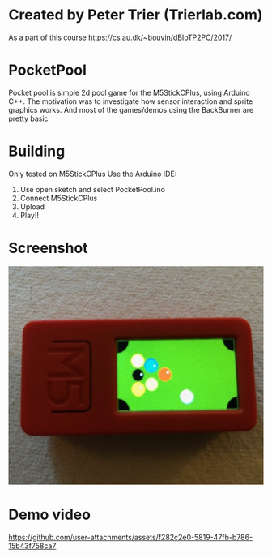 # Created by Peter Trier (Trierlab.com)

As a part of this course https://cs.au.dk/~bouvin/dBIoTP2PC/2017/

# PocketPool

Pocket pool is simple 2d pool game for the M5StickCPlus, using Arduino C++.
The motivation was to investigate how sensor interaction and sprite graphics works.
And most of the games/demos using the BackBurner are pretty basic

# Building

Only tested on M5StickCPlus
Use the Arduino IDE:

1. Use open sketch and select PocketPool.ino
2. Connect M5StickCPlus
3. Upload
4. Play!!

# Screenshot
![plot](./pocketPool.jpg)

# Demo video
https://github.com/user-attachments/assets/f282c2e0-5819-47fb-b786-15b43f758ca7


